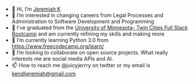 - 👋 Hi, I’m [Jeremiah K](https://juicyjerrry.github.io/react-portfolio/) 
- 👀 I’m interested in changing careers from Legal Processes and Administration to Software Development and Programming
- 🥾 I've graduated from the [University of Minnesota- Twin Cities Full Stack Bootcamp](https://bootcamp.umn.edu/coding/) and am currently refining my skills and making more
- 🌱 I’m currently learning Python 3.0 from https://www.freecodecamp.org/learn/
- 💞️ I’m looking to collaborate on open source projects. What really interests me are social media APIs and AI.
- 📫 How to reach me @juicyjerrry on twitter or my email is kendljeremiah@gmail.com

<!---
juicyjerrry/juicyjerrry is a ✨ special ✨ repository because its `README.md` (this file) appears on your GitHub profile.
You can click the Preview link to take a look at your changes.
--->
